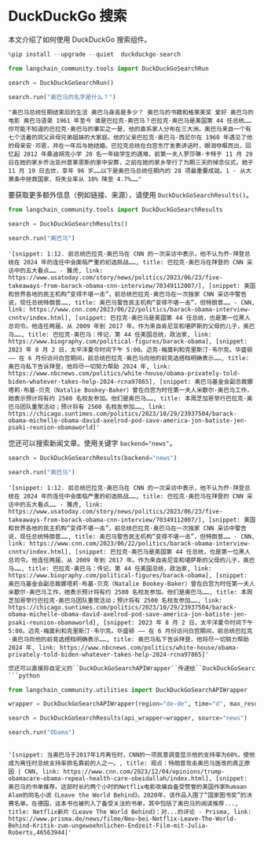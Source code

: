 # DuckDuckGo 搜索

本文介绍了如何使用 DuckDuckGo 搜索组件。

```python
%pip install --upgrade --quiet  duckduckgo-search
```
```python
from langchain_community.tools import DuckDuckGoSearchRun
```
```python
search = DuckDuckGoSearchRun()
```
```python
search.run("奥巴马的名字是什么？")
```
```output
"奥巴马总统任期结束后的生活 奥巴马身高是多少？ 奥巴马的书籍和格莱美奖 爱好 奥巴马的电影 奥巴马语录 1961 年至今 谁是巴拉克·奥巴马？巴拉克·奥巴马是美国第 44 任总统……你可能不知道的巴拉克·奥巴马的事实之一是，他的直系家人分布在三大洲。奥巴马来自一个有七个活着的同父异母兄弟姐妹的大家庭。他的父亲巴拉克·奥巴马·西尼尔在 1960 年遇见了他的母亲安·邓恩，并在一年后与她结婚。巴拉克总统在白宫东厅发表讲话时，眼泪夺眶而出，回忆起 2012 年桑迪胡克小学 20 名一年级学生的遇难，前第一夫人罗莎琳·卡特于 11 月 29 日在她的家乡乔治亚州普莱恩斯的家中安葬，之前在她的家乡举行了为期三天的悼念仪式。她于 11 月 19 日去世，享年 96 岁……以下是奥巴马总统任期内的 28 项最重要成就。1 - 从大萧条中拯救国家，将失业率从 10% 降至 4.7%……"
```

要获取更多额外信息（例如链接、来源），请使用 `DuckDuckGoSearchResults()`。

```python
from langchain_community.tools import DuckDuckGoSearchResults
```
```python
search = DuckDuckGoSearchResults()
```
```python
search.run("奥巴马")
```
```output
'[snippet: 1:12. 前总统巴拉克·奥巴马在 CNN 的一次采访中表示，他不认为乔·拜登总统在 2024 年的连任中会面临严重的初选挑战……, title: 巴拉克·奥巴马在拜登的 CNN 采访中的五大看点…… - 雅虎, link: https://www.usatoday.com/story/news/politics/2023/06/23/five-takeaways-from-barack-obama-cnn-interview/70349112007/], [snippet: 美国和世界各地的民主机构“变得不堪一击”，前总统巴拉克·奥巴马在一次独家 CNN 采访中警告说，现任总统特朗普……, title: 奥巴马警告民主机构“变得不堪一击”，但特朗普…… - CNN, link: https://www.cnn.com/2023/06/22/politics/barack-obama-interview-cnntv/index.html], [snippet: 巴拉克·奥巴马是美国第 44 任总统，也是第一位黑人总司令。他连任两届，从 2009 年到 2017 年。作为来自肯尼亚和堪萨斯的父母的儿子，奥巴马……, title: 巴拉克·奥巴马：传记，第 44 任美国总统，政治家, link: https://www.biography.com/political-figures/barack-obama], [snippet: 2023 年 8 月 2 日，太平洋夏令时间下午 5:00。迈克·梅莫利和克里斯汀·韦尔克。华盛顿 —— 在 6 月份访问白宫期间，前总统巴拉克·奥巴马向他的前竞选搭档明确表示……, title: 奥巴马私下告诉拜登，他将尽一切努力帮助 2024 年, link: https://www.nbcnews.com/politics/white-house/obama-privately-told-biden-whatever-takes-help-2024-rcna97865], [snippet: 奥巴马基金会副总裁娜塔莉·布基-贝克（Natalie Bookey-Baker）曾在白宫为时任第一夫人米歇尔·奥巴马工作，她表示预计将有约 2500 名校友参加。他们是奥巴马……, title: 本周芝加哥举行巴拉克·奥巴马团队重聚活动；预计将有 2500 名校友参加……, link: https://chicago.suntimes.com/politics/2023/10/29/23937504/barack-obama-michelle-obama-david-axelrod-pod-save-america-jon-batiste-jen-psaki-reunion-obamaworld]'
```

您还可以搜索新闻文章。使用关键字 ``backend="news"``。

```python
search = DuckDuckGoSearchResults(backend="news")
```
```python
search.run("奥巴马")
```
```output
'[snippet: 1:12. 前总统巴拉克·奥巴马在 CNN 的一次采访中表示，他不认为乔·拜登总统在 2024 年的连任中会面临严重的初选挑战……, title: 巴拉克·奥巴马在拜登的 CNN 采访中的五大看点…… - 雅虎, link: https://www.usatoday.com/story/news/politics/2023/06/23/five-takeaways-from-barack-obama-cnn-interview/70349112007/], [snippet: 美国和世界各地的民主机构“变得不堪一击”，前总统巴拉克·奥巴马在一次独家 CNN 采访中警告说，现任总统特朗普……, title: 奥巴马警告民主机构“变得不堪一击”，但特朗普…… - CNN, link: https://www.cnn.com/2023/06/22/politics/barack-obama-interview-cnntv/index.html], [snippet: 巴拉克·奥巴马是美国第 44 任总统，也是第一位黑人总司令。他连任两届，从 2009 年到 2017 年。作为来自肯尼亚和堪萨斯的父母的儿子，奥巴马……, title: 巴拉克·奥巴马：传记，第 44 任美国总统，政治家, link: https://www.biography.com/political-figures/barack-obama], [snippet: 奥巴马基金会副总裁娜塔莉·布基-贝克（Natalie Bookey-Baker）曾在白宫为时任第一夫人米歇尔·奥巴马工作，她表示预计将有约 2500 名校友参加。他们是奥巴马……, title: 本周芝加哥举行巴拉克·奥巴马团队重聚活动；预计将有 2500 名校友参加……, link: https://chicago.suntimes.com/politics/2023/10/29/23937504/barack-obama-michelle-obama-david-axelrod-pod-save-america-jon-batiste-jen-psaki-reunion-obamaworld], [snippet: 2023 年 8 月 2 日，太平洋夏令时间下午 5:00。迈克·梅莫利和克里斯汀·韦尔克。华盛顿 —— 在 6 月份访问白宫期间，前总统巴拉克·奥巴马向他的前竞选搭档明确表示……, title: 奥巴马私下告诉拜登，他将尽一切努力帮助 2024 年, link: https://www.nbcnews.com/politics/white-house/obama-privately-told-biden-whatever-takes-help-2024-rcna97865]'
```
```python
您还可以直接将自定义的``DuckDuckGoSearchAPIWrapper``传递给``DuckDuckGoSearchResults``。因此，您可以更多地控制搜索结果。
```python

from langchain_community.utilities import DuckDuckGoSearchAPIWrapper

wrapper = DuckDuckGoSearchAPIWrapper(region="de-de", time="d", max_results=2)

```
```python
search = DuckDuckGoSearchResults(api_wrapper=wrapper, source="news")
```
```python
search.run("Obama")
```
```output

'[snippet: 当奥巴马于2017年1月离任时，CNN的一项民意调查显示他的支持率为60%，使他成为离任时总统支持率排名靠前的人之一。, title: 观点：特朗普攻击奥巴马医改的真正原因 | CNN, link: https://www.cnn.com/2023/12/04/opinions/trump-obamacare-obama-repeal-health-care-obeidallah/index.html], [snippet: 奥巴马的书单推荐。这部时长约两个小时的Netflix电影改编自备受赞誉的美国作家Rumaan Alam的同名小说《Leave the World Behind》。2020年，该作品入围了“国家图书奖”的决赛名单。在德国，这本书也被列入了备受关注的书单，其中包括了奥巴马的阅读推荐..., title: Netflix新片《Leave The World Behind》：对...的评论 - Prisma, link: https://www.prisma.de/news/filme/Neu-bei-Netflix-Leave-The-World-Behind-Kritik-zum-ungewoehnlichen-Endzeit-Film-mit-Julia-Roberts,46563944]'

```

